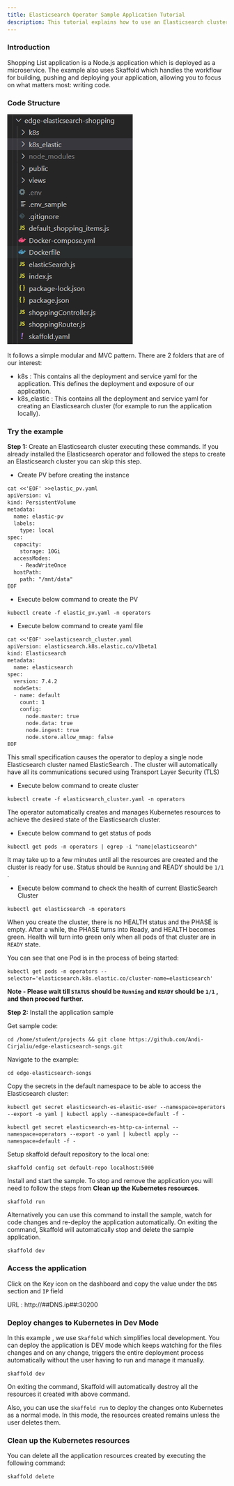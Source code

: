 ```yaml
---
title: Elasticsearch Operator Sample Application Tutorial
description: This tutorial explains how to use an Elasticsearch cluster created by the operator in an application.
---
```


### Introduction

Shopping List application is a Node.js application which is deployed as a microservice.
The example also uses Skaffold which handles the workflow for building, pushing and deploying your application, allowing you to focus on what matters most: writing code.

### Code Structure

![codestructure](_images/shopping-app-structure.png)

It follows a simple modular and MVC pattern. There are 2 folders that are of our interest:
- k8s :  This contains all the deployment and service yaml for the application. This defines the deployment and exposure of our application.
- k8s_elastic :  This contains all the deployment and service yaml for creating an Elasticsearch cluster (for example to run the application locally).


### Try the example

**Step 1:** Create an Elasticsearch cluster executing these commands. If you already installed the Elasticsearch operator and followed the steps to create an Elasticsearch cluster you can skip this step.

*  Create PV before creating the instance 

```execute
cat <<'EOF' >>elastic_pv.yaml
apiVersion: v1
kind: PersistentVolume
metadata:
  name: elastic-pv
  labels:
    type: local
spec:  
  capacity:
    storage: 10Gi
  accessModes:
    - ReadWriteOnce
  hostPath:
    path: "/mnt/data"
EOF
```

*  Execute below command to create the PV

```execute
kubectl create -f elastic_pv.yaml -n operators
```

*  Execute below command to create yaml file

```execute
cat <<'EOF' >>elasticsearch_cluster.yaml
apiVersion: elasticsearch.k8s.elastic.co/v1beta1
kind: Elasticsearch
metadata:
  name: elasticsearch
spec:
  version: 7.4.2
  nodeSets:
  - name: default
    count: 1
    config:
      node.master: true
      node.data: true
      node.ingest: true
      node.store.allow_mmap: false
EOF
```

This small specification causes the operator to deploy a single node Elasticsearch cluster named ElasticSearch . The cluster will automatically have all its communications secured using Transport Layer Security (TLS)

*  Execute below command to create cluster

```execute
kubectl create -f elasticsearch_cluster.yaml -n operators
```

The operator automatically creates and manages Kubernetes resources to achieve the desired state of the Elasticsearch cluster. 

*  Execute below command to get status of pods

```execute
kubectl get pods -n operators | egrep -i "name|elasticsearch"
```


It may take up to a few minutes until all the resources are created and the cluster is ready for use. Status should be `Running` and READY should be `1/1` .

*  Execute below command to check the health of current ElasticSearch Cluster

```execute
kubectl get elasticsearch -n operators
```

When you create the cluster, there is no HEALTH status and the PHASE is empty. After a while, the PHASE turns into Ready, and HEALTH becomes green. Health will turn into green only when all pods of that cluster are in `READY` state.

You can see that one Pod is in the process of being started:

```execute
kubectl get pods -n operators --selector='elasticsearch.k8s.elastic.co/cluster-name=elasticsearch'
```

**Note - Please wait till `STATUS` should be `Running` and `READY` should be `1/1` , and then proceed further.**

**Step 2:** Install the application sample

Get sample code:
```execute
cd /home/student/projects && git clone https://github.com/Andi-Cirjaliu/edge-elasticsearch-songs.git
```

Navigate to the example:
```execute
cd edge-elasticsearch-songs
```

Copy the secrets in the default namespace to be able to access the Elasticsearch cluster:
```execute
kubectl get secret elasticsearch-es-elastic-user --namespace=operators --export -o yaml | kubectl apply --namespace=default -f -
```
```execute
kubectl get secret elasticsearch-es-http-ca-internal --namespace=operators --export -o yaml | kubectl apply --namespace=default -f -
```

Setup skaffold default repository to the local one:
```execute
skaffold config set default-repo localhost:5000
```

Install and start the sample. To stop and remove the application you will need to follow the steps from **Clean up the Kubernetes resources**.
```execute
skaffold run
```
Alternatively you can use this command to install the sample, watch for code changes and re-deploy the application automatically.
On exiting the command, Skaffold will automatically stop and delete the sample application. 
```execute
skaffold dev
```

### Access the application

Click on the Key icon on the dashboard and copy the value under the `DNS` section and `IP` field

URL :  http://##DNS.ip##:30200

### Deploy changes to Kubernetes in Dev Mode

In this example , we use `Skaffold` which simplifies local development. You can deploy the application is DEV mode which keeps watching for the files changes and on any change, triggers the entire deployment process automatically without the user having to run and manage it manually.

```execute
skaffold dev
```

On exiting the command, Skaffold will automatically destroy all the resources it created with above command.


Also, you can use the `skaffold run` to deploy the changes onto Kubernetes as a normal mode. In this mode, the resources created remains unless the user deletes them.

### Clean up the Kubernetes resources

You can delete all the application resources created by executing the following command:

```execute
skaffold delete
```

